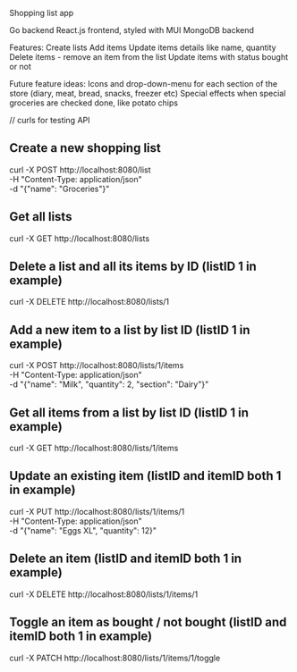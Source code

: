 Shopping list app

Go backend
React.js frontend, styled with MUI
MongoDB backend

Features:
Create lists
Add items
Update items details like name, quantity
Delete items - remove an item from the list
Update items with status bought or not


Future feature ideas:
Icons and drop-down-menu for each section of the store (diary, meat, bread, snacks, freezer etc)
Special effects when special groceries are checked done, like potato chips


// curls for testing API
## Create a new shopping list
curl -X POST http://localhost:8080/list \
  -H "Content-Type: application/json" \
  -d "{\"name\": \"Groceries\"}"

## Get all lists
curl -X GET http://localhost:8080/lists

## Delete a list and all its items by ID (listID 1 in example)
curl -X DELETE http://localhost:8080/lists/1

## Add a new item to a list by list ID (listID 1 in example)
curl -X POST http://localhost:8080/lists/1/items \
  -H "Content-Type: application/json" \
  -d "{\"name\": \"Milk\", \"quantity\": 2, \"section\": \"Dairy\"}"

## Get all items from a list by list ID (listID 1 in example)
curl -X GET http://localhost:8080/lists/1/items

## Update an existing item (listID and itemID both 1 in example)
curl -X PUT http://localhost:8080/lists/1/items/1 \
  -H "Content-Type: application/json" \
  -d "{\"name\": \"Eggs XL\", \"quantity\": 12}"

## Delete an item (listID and itemID both 1 in example)
curl -X DELETE http://localhost:8080/lists/1/items/1

## Toggle an item as bought / not bought (listID and itemID both 1 in example)
curl -X PATCH http://localhost:8080/lists/1/items/1/toggle

<!-- todo:
    Initial frontend
 -->